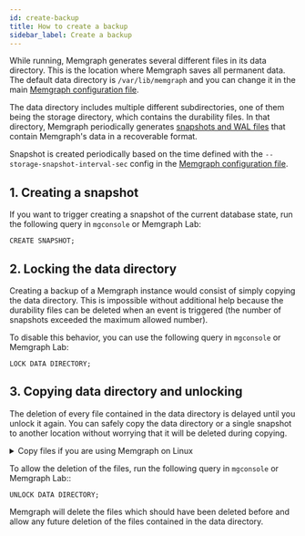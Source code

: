 ```yaml
---
id: create-backup
title: How to create a backup
sidebar_label: Create a backup
---
```


While running, Memgraph generates several different files in its data directory.
This is the location where Memgraph saves all permanent data. The default data
directory is `/var/lib/memgraph` and you can change it in the main [Memgraph
configuration file](/docs/memgraph/reference-guide/configuration).

The data directory includes multiple different subdirectories, one of them being
the storage directory, which contains the durability files. In that directory,
Memgraph periodically generates [snapshots and WAL
files](/docs/memgraph/under-the-hood/storage) that contain Memgraph's data in a
recoverable format.

Snapshot is created periodically based on the time defined with the
`--storage-snapshot-interval-sec` config in the [Memgraph configuration
file](/docs/memgraph/how-to-guides/config-logs).

## 1. Creating a snapshot

If you want to trigger creating a snapshot of the current database state, run
the following query in `mgconsole` or Memgraph Lab:

```cypher
CREATE SNAPSHOT;
```

## 2. Locking the data directory

Creating a backup of a Memgraph instance would consist of simply copying the
data directory. This is impossible without additional help because the
durability files can be deleted when an event is triggered (the number of
snapshots exceeded the maximum allowed number).

To disable this behavior, you can use the following query in `mgconsole` or
Memgraph Lab:

```cypher
LOCK DATA DIRECTORY;
```

## 3. Copying data directory and unlocking

The deletion of every file contained in the data directory is delayed until you
unlock it again. You can safely copy the data directory or a single snapshot to
another location without worrying that it will be deleted during copying.

<details>
  <summary>Copy files if you are using Memgraph on Linux</summary>
  
If you are using Linux to run Memgraph, here are the steps for copying files:

<br/><br/>

**1.** Start your Memgraph instance.

**2.** Open a new Linux terminal and check the location of the permanent data
directory:

```bash
grep -A 1 'permanent data' /etc/memgraph/memgraph.conf
```

If you are getting a permission error, execute the `sudo su` command to get
access privileges and then try to change the working directory again.

Your output should look something like this:

```nocopy
# Path to directory in which to save all permanent data. [string]
--data-directory=/var/lib/memgraph
```

As you can see, the path is the default one: `/var/lib/memgraph`.

**3.** Locate the files that you want to backup. Let's say that you want to copy
the latest snapshot, list the content of the snapshot directory and then copy
the latest file.

```bash
ls -l /var/lib/memgraph/snapshots/
```

```nocopy
total 35920
-rw-r----- 1 memgraph memgraph  7185673 Mar 25 13:52 20220325125206991975_timestamp_2622
-rw-r----- 1 memgraph memgraph 12521724 Mar 25 13:52 20220325125237040637_timestamp_3028
-rw-r----- 1 memgraph memgraph 17064381 Mar 25 13:53 20220325125308366007_timestamp_3380
```

**4.** Copy a file from the snapshot directory to the backup folder:

```bash
cp /var/lib/memgraph/snapshots/20220325125308366007_timestamp_3380 ~/backup/
```

</details>

To allow the deletion of the files, run the following query in `mgconsole` or
Memgraph Lab::

```cypher
UNLOCK DATA DIRECTORY;
```

Memgraph will delete the files which should have been deleted before and allow
any future deletion of the files contained in the data directory.
